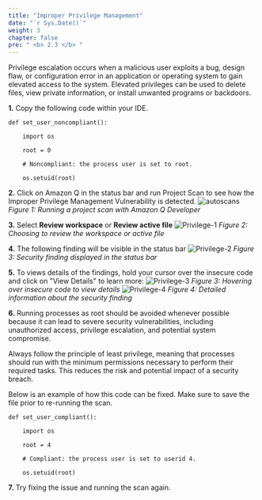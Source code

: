 ```yaml
---
title: "Improper Privilege Management"
date: "`r Sys.Date()`"
weight: 3
chapter: false
pre: " <b> 2.3 </b> "
---
```


Privilege escalation occurs when a malicious user exploits a bug, design flaw, or configuration error in an application or operating system to gain elevated access to the system. Elevated privileges can be used to delete files, view private information, or install unwanted programs or backdoors.

**1.** Copy the following code within your IDE.

```
def set_user_noncompliant():

    import os

    root = 0

    # Noncompliant: the process user is set to root.

    os.setuid(root)
```

**2.** Click on Amazon Q in the status bar and run Project Scan to see how the Improper Privilege Management Vulnerability is detected.
![autoscans](/images/1/autoscans.png?width=90pc)
_Figure 1: Running a project scan with Amazon Q Developer_

**3.** Select **Review workspace** or **Review active file**
![Privilege-1](/images/3/Privilege-1.png?width=90pc)
_Figure 2: Choosing to review the workspace or active file_

**4.** The following finding will be visible in the status bar
![Privilege-2](/images/3/Privilege-2.png?width=90pc)
_Figure 3: Security finding displayed in the status bar_

**5.** To views details of the findings, hold your cursor over the insecure code and click on "View Details" to learn more:
![Privilege-3](/images/3/Privilege-3.png?width=90pc)
_Figure 3: Hovering over insecure code to view details_
![Privilege-4](/images/3/Privilege-4.png?width=90pc)
_Figure 4: Detailed information about the security finding_

**6.** Running processes as root should be avoided whenever possible because it can lead to severe security vulnerabilities, including unauthorized access, privilege escalation, and potential system compromise.

Always follow the principle of least privilege, meaning that processes should run with the minimum permissions necessary to perform their required tasks. This reduces the risk and potential impact of a security breach.

Below is an example of how this code can be fixed. Make sure to save the file prior to re-running the scan.

```
def set_user_compliant():

    import os

    root = 4

    # Compliant: the process user is set to userid 4.

    os.setuid(root)
```

**7.** Try fixing the issue and running the scan again.
